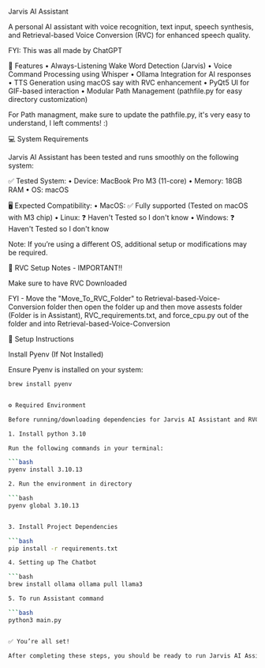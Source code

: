 Jarvis AI Assistant

A personal AI assistant with voice recognition, text input, speech synthesis, and Retrieval-based Voice Conversion (RVC) for enhanced speech quality.

FYI: This was all made by ChatGPT

📌 Features
• Always-Listening Wake Word Detection (Jarvis)
• Voice Command Processing using Whisper
• Ollama Integration for AI responses
• TTS Generation using macOS say with RVC enhancement
• PyQt5 UI for GIF-based interaction
• Modular Path Management (pathfile.py for easy directory customization)

For Path managment, make sure to update the pathfile.py, it's very easy to understand, I left comments! :)


💻 System Requirements

Jarvis AI Assistant has been tested and runs smoothly on the following system:

✅ Tested System:
• Device: MacBook Pro M3 (11-core)
• Memory: 18GB RAM
• OS: macOS

🖥️ Expected Compatibility:
• MacOS: ✅ Fully supported (Tested on macOS with M3 chip)
• Linux: ❓ Haven't Tested so I don't know
• Windows: ❓ Haven't Tested so I don't know

Note: If you’re using a different OS, additional setup or modifications may be required.



📂 RVC Setup Notes - IMPORTANT‼️

Make sure to have RVC Downloaded

FYI - Move the "Move_To_RVC_Folder" to Retrieval-based-Voice-Conversion folder then open the folder up and then move assests folder (Folder is in Assistant), RVC_requirements.txt, and force_cpu.py out of the folder and into Retrieval-based-Voice-Conversion





🔧 Setup Instructions

Install Pyenv (If Not Installed)

Ensure Pyenv is installed on your system:

```bash
brew install pyenv


⚙️ Required Environment

Before running/downloading dependencies for Jarvis AI Assistant and RVC, set up the correct environment.

1. Install python 3.10

Run the following commands in your terminal:

```bash
pyenv install 3.10.13

2. Run the environment in directory

```bash
pyenv global 3.10.13


3. Install Project Dependencies

```bash
pip install -r requirements.txt

4. Setting up The Chatbot

```bash
brew install ollama ollama pull llama3

5. To run Assistant command

```bash
python3 main.py


✅ You’re all set!

After completing these steps, you should be ready to run Jarvis AI Assistant. 🚀
